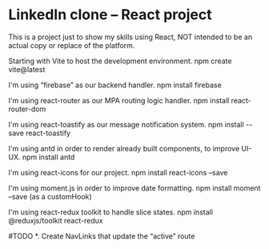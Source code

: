 # LinkedIn clone – React project

This is a project just to show my skills using React, NOT intended to be an actual copy or replace of the platform.

Starting with Vite to host the development environment. npm create vite@latest

I'm using “firebase” as our backend handler. npm install firebase

I'm using react-router as our MPA routing logic handler. npm install react-router-dom

I'm using react-toastify as our message notification system. npm install --save react-toastify

I'm using antd in order to render already built components, to improve UI-UX. npm install antd

I'm using react-icons for our project. npm install react-icons –save

I'm using moment.js in order to improve date formatting. npm install moment –save (as a customHook)

I'm using react-redux toolkit to handle slice states. npm install @reduxjs/toolkit react-redux

#TODO
*.	Create NavLinks that update the “active” route
